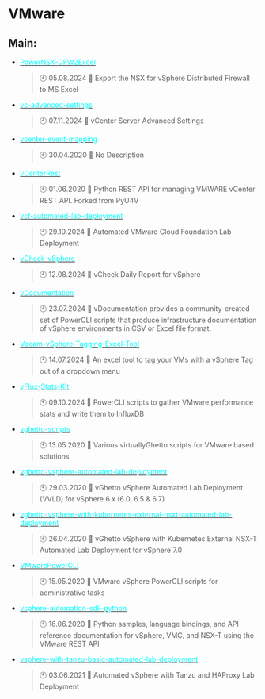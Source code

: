 # VMware

## Main:
- [<span style="color:cyan">PowerNSX-DFW2Excel</span>](https://github.com/Thamielis/PowerNSX-DFW2Excel)
	> :clock10: 05.08.2024
	> :memo: Export the NSX for vSphere Distributed Firewall to MS Excel
- [<span style="color:cyan">vc-advanced-settings</span>](https://github.com/Thamielis/vc-advanced-settings)
	> :clock10: 07.11.2024
	> :memo: vCenter Server Advanced Settings
- [<span style="color:cyan">vcenter-event-mapping</span>](https://github.com/Thamielis/vcenter-event-mapping)
	> :clock10: 30.04.2020
	> :memo: No Description
- [<span style="color:cyan">vCenterRest</span>](https://github.com/Thamielis/vCenterRest)
	> :clock10: 01.06.2020
	> :memo: Python REST API for managing VMWARE vCenter REST API.  Forked from PyU4V
- [<span style="color:cyan">vcf-automated-lab-deployment</span>](https://github.com/Thamielis/vcf-automated-lab-deployment)
	> :clock10: 29.10.2024
	> :memo: Automated VMware Cloud Foundation Lab Deployment
- [<span style="color:cyan">vCheck-vSphere</span>](https://github.com/Thamielis/vCheck-vSphere)
	> :clock10: 12.08.2024
	> :memo: vCheck Daily Report for vSphere
- [<span style="color:cyan">vDocumentation</span>](https://github.com/Thamielis/vDocumentation)
	> :clock10: 23.07.2024
	> :memo: vDocumentation provides a community-created set of PowerCLI scripts that produce infrastructure documentation of vSphere environments in CSV or Excel file format.
- [<span style="color:cyan">Veeam-vSphere-Tagging-Excel-Tool</span>](https://github.com/Thamielis/Veeam-vSphere-Tagging-Excel-Tool)
	> :clock10: 14.07.2024
	> :memo: An excel tool to tag your VMs with a vSphere Tag out of a dropdown menu
- [<span style="color:cyan">vFlux-Stats-Kit</span>](https://github.com/Thamielis/vFlux-Stats-Kit)
	> :clock10: 09.10.2024
	> :memo: PowerCLI scripts to gather VMware performance stats and write them to InfluxDB
- [<span style="color:cyan">vghetto-scripts</span>](https://github.com/Thamielis/vghetto-scripts)
	> :clock10: 13.05.2020
	> :memo: Various virtuallyGhetto scripts for VMware based solutions
- [<span style="color:cyan">vghetto-vsphere-automated-lab-deployment</span>](https://github.com/Thamielis/vghetto-vsphere-automated-lab-deployment)
	> :clock10: 29.03.2020
	> :memo: vGhetto vSphere Automated Lab Deployment (VVLD) for vSphere 6.x (6.0, 6.5 & 6.7)
- [<span style="color:cyan">vghetto-vsphere-with-kubernetes-external-nsxt-automated-lab-deployment</span>](https://github.com/Thamielis/vghetto-vsphere-with-kubernetes-external-nsxt-automated-lab-deployment)
	> :clock10: 26.04.2020
	> :memo: vGhetto vSphere with Kubernetes External NSX-T Automated Lab Deployment for vSphere 7.0
- [<span style="color:cyan">VMwarePowerCLI</span>](https://github.com/Thamielis/VMwarePowerCLI)
	> :clock10: 15.05.2020
	> :memo: VMware vSphere PowerCLI scripts for administrative tasks
- [<span style="color:cyan">vsphere-automation-sdk-python</span>](https://github.com/Thamielis/vsphere-automation-sdk-python)
	> :clock10: 16.06.2020
	> :memo: Python samples, language bindings, and API reference documentation for vSphere, VMC, and NSX-T using the VMware REST API
- [<span style="color:cyan">vsphere-with-tanzu-basic-automated-lab-deployment</span>](https://github.com/Thamielis/vsphere-with-tanzu-basic-automated-lab-deployment)
	> :clock10: 03.06.2021
	> :memo: Automated vSphere with Tanzu and HAProxy Lab Deployment

